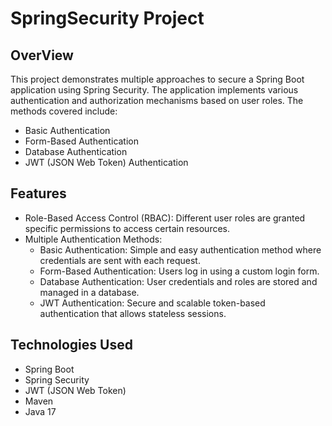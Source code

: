 # SpringSecurity Project
## OverView
This project demonstrates multiple approaches to secure a Spring Boot application using Spring Security. The application implements various authentication and authorization mechanisms based on user roles. The methods covered include:

- Basic Authentication
- Form-Based Authentication
- Database Authentication
- JWT (JSON Web Token) Authentication
## Features
- Role-Based Access Control (RBAC): Different user roles are granted specific permissions to access certain resources.
- Multiple Authentication Methods:
  - Basic Authentication: Simple and easy authentication method where credentials are sent with each request.
  - Form-Based Authentication: Users log in using a custom login form.
  - Database Authentication: User credentials and roles are stored and managed in a database.
  - JWT Authentication: Secure and scalable token-based authentication that allows stateless sessions.
## Technologies Used
- Spring Boot
- Spring Security
- JWT (JSON Web Token)
- Maven
- Java 17
